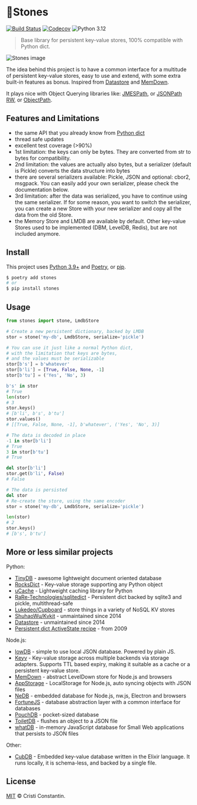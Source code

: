 # 🗿Stones

[![Build Status](https://github.com/croqaz/Stones/actions/workflows/python.yml/badge.svg)](https://github.com/croqaz/Stones/actions/workflows/python.yml) [![Codecov](https://codecov.io/gh/croqaz/Stones/branch/master/graph/badge.svg)](https://codecov.io/gh/croqaz/Stones) ![Python 3.12](https://img.shields.io/badge/python-3.12-blue.svg)

> Base library for persistent key-value stores, 100% compatible with Python dict.

![Stones image](https://raw.githubusercontent.com/croqaz/stones/master/images/stones-image.jpg)

The idea behind this project is to have a common interface for a multitude of persistent key-value stores, easy to use and extend, with some extra built-in features as bonus. Inspired from [Datastore](https://github.com/datastore/datastore) and [MemDown](https://github.com/level/memdown).

It plays nice with Object Querying libraries like: [JMESPath](http://jmespath.org/), or [JSONPath RW](https://github.com/kennknowles/python-jsonpath-rw), or [ObjectPath](http://objectpath.org/).


## Features and Limitations

- the same API that you already know from [Python dict](https://docs.python.org/3/library/stdtypes.html#mapping-types-dict)
- thread safe updates
- excellent test coverage (>90%)
- 1st limitation: the keys can only be bytes. They are converted from str to bytes for compatibility.
- 2nd limitation: the values are actually also bytes, but a serializer (default is Pickle) converts the data structure into bytes
- there are several serializers available: Pickle, JSON and optional: cbor2, msgpack. You can easily add your own serializer, please check the documentation below.
- 3rd limitation: after the data was serialized, you have to continue using the same serializer. If for some reason, you want to switch the serializer, you can create a new Store with your new serializer and copy all the data from the old Store.
- the Memory Store and LMDB are available by default. Other key-value Stores used to be implemented (DBM, LevelDB, Redis), but are not included anymore.


## Install

This project uses [Python 3.9+](https://python.org/) and [Poetry](https://python-poetry.org/), or [pip](https://pip.pypa.io/).

```sh
$ poetry add stones
# or
$ pip install stones
```


## Usage

```py
from stones import stone, LmdbStore

# Create a new persistent dictionary, backed by LMDB
stor = stone('my-db', LmdbStore, serialize='pickle')

# You can use it just like a normal Python dict,
# with the limitation that keys are bytes,
# and the values must be serializable
stor[b's'] = b'whatever'
stor[b'li'] = [True, False, None, -1]
stor[b'tu'] = ('Yes', 'No', 3)

b's' in stor
# True
len(stor)
# 3
stor.keys()
# [b'li', b's', b'tu']
stor.values()
# [[True, False, None, -1], b'whatever', ('Yes', 'No', 3)]

# The data is decoded in place
-1 in stor[b'li']
# True
3 in stor[b'tu']
# True

del stor[b'li']
stor.get(b'li', False)
# False

# The data is persisted
del stor
# Re-create the store, using the same encoder
stor = stone('my-db', LmdbStore, serialize='pickle')

len(stor)
# 2
stor.keys()
# [b's', b'tu']
```


## More or less similar projects

Python:

* [TinyDB](https://github.com/msiemens/tinydb) - awesome lightweight document oriented database
* [RocksDict](https://github.com/Congyuwang/RocksDict) - Key-value storage supporting any Python object
* [uCache](https://github.com/coleifer/ucache) - Lightweight caching library for Python
* [RaRe-Technologies/sqlitedict](https://github.com/RaRe-Technologies/sqlitedict) - Persistent dict backed by sqlite3 and pickle, multithread-safe
* [Lukedeo/Cupboard](https://github.com/lukedeo/Cupboard) - store things in a variety of NoSQL KV stores
* [ShuhaoWu/Kvkit](https://github.com/shuhaowu/kvkit) - unmaintained since 2014
* [Datastore](https://github.com/datastore/datastore) - unmaintained since 2014
* [Persistent dict ActiveState recipe](https://code.activestate.com/recipes/576642) - from 2009

Node.js:

* [lowDB](https://github.com/typicode/lowdb) - simple to use local JSON database. Powered by plain JS.
* [Keyv](https://github.com/lukechilds/keyv) - Key-value storage across multiple backends via storage adapters. Supports TTL based expiry, making it suitable as a cache or a persistent key-value store.
* [MemDown](https://github.com/level/memdown) - abstract LevelDown store for Node.js and browsers
* [AppStorage](https://github.com/faressoft/appstorage) - LocalStorage for Node.js, auto syncing objects with JSON files
* [NeDB](https://github.com/louischatriot/nedb) - embedded database for Node.js, nw.js, Electron and browsers
* [FortuneJS](https://github.com/fortunejs/fortune) - database abstraction layer with a common interface for databases
* [PouchDB](https://github.com/pouchdb/pouchdb) - pocket-sized database
* [ToiletDB](https://github.com/maxogden/toiletdb) - flushes an object to a JSON file
* [whatDB](https://github.com/small-tech/whatdb) - in-memory JavaScript database for Small Web applications that persists to JSON files

Other:

* [CubDB](https://github.com/lucaong/cubdb) - Embedded key-value database written in the Elixir language. It runs locally, it is schema-less, and backed by a single file.

## License

[MIT](LICENSE) © Cristi Constantin.
